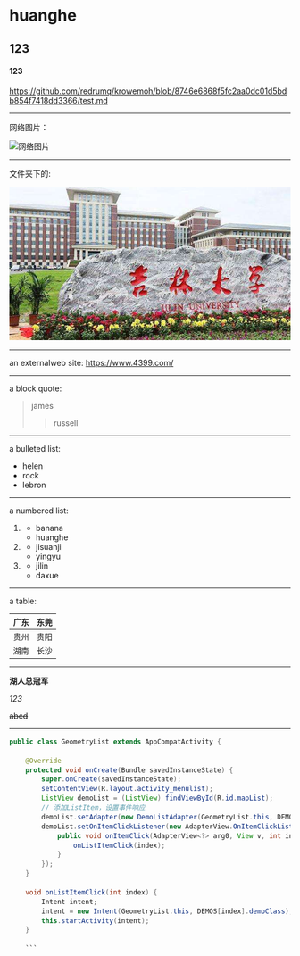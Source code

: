 # huanghe
## 123
####  123



 https://github.com/redrumq/krowemoh/blob/8746e6868f5fc2aa0dc01d5bdb854f7418dd3366/test.md

---


网络图片：

![网络图片](https://ss0.bdstatic.com/70cFvHSh_Q1YnxGkpoWK1HF6hhy/it/u=3047467073,2356227797&fm=26&gp=0.jpg)



---



文件夹下的:

![avatar](https://github.com/huanghe12345/huanghe/blob/93836681fd9ac1791014eb390028d9047d934478/src=http___www.iopen.com.cn_upload_201912_19_1576737012404114.jpg&refer=http___www.iopen.com.jpg)


---


an externalweb site:
<https://www.4399.com/>



---




a block quote:
> james
> > russell



---



 a bulleted list:
+ helen
+ rock
+ lebron



---



a numbered list:


1. 
    - banana
    - huanghe
    
2. 
    - jisuanji
    - yingyu
   
3. 
    - jilin
    - daxue

    
 ---
    
 


a table:

| 广东   | 东莞  |
|  ----  | ----  |
| 贵州  | 贵阳 |
|  湖南 | 长沙  |




---


**湖人总冠军**

*123*

~~abcd~~



---

```java
public class GeometryList extends AppCompatActivity {

    @Override
    protected void onCreate(Bundle savedInstanceState) {
        super.onCreate(savedInstanceState);
        setContentView(R.layout.activity_menulist);
        ListView demoList = (ListView) findViewById(R.id.mapList);
        // 添加ListItem，设置事件响应
        demoList.setAdapter(new DemoListAdapter(GeometryList.this, DEMOS));
        demoList.setOnItemClickListener(new AdapterView.OnItemClickListener() {
            public void onItemClick(AdapterView<?> arg0, View v, int index, long arg3) {
                onListItemClick(index);
            }
        });
    }

    void onListItemClick(int index) {
        Intent intent;
        intent = new Intent(GeometryList.this, DEMOS[index].demoClass);
        this.startActivity(intent);
    }
    
    ```
    
    
    



    







